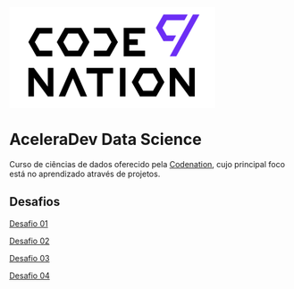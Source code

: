 <img src="./Semana_2/logo.png" style: align="center" />


# AceleraDev Data Science
Curso de ciências de dados oferecido pela <a href="https://codenation.dev/">Codenation</a>, cujo principal foco está no aprendizado através de projetos.

## Desafios

<a href="./Semana_2/Desafio/desafio01.md"> Desafio 01</a>

<a href="./Semana_3/Desafio/challenge02.md"> Desafio 02</a>

<a href="./Semana_4/Desafio/challenge04.md"> Desafio 03</a>

<a href="./Semana_5/Desafio/challenge04.md"> Desafio 04</a>